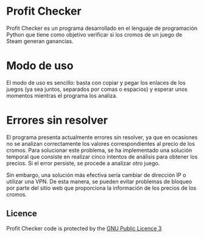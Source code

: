# Profit Checker
Profit Checker es un programa desarrollado en el lenguaje de programación Python que tiene como objetivo verificar si los cromos de un juego de Steam generan ganancias.

# Modo de uso
El modo de uso es sencillo: basta con copiar y pegar los enlaces de los juegos (ya sea juntos, separados por comas o espacios) y esperar unos momentos mientras el programa los analiza.

# Errores sin resolver
El programa presenta actualmente errores sin resolver, ya que en ocasiones no se analizan correctamente los valores correspondientes al precio de los cromos. Para solucionar este problema, se ha implementado una solución temporal que consiste en realizar cinco intentos de análisis para obtener los precios. Si el error persiste, se procede a analizar otro juego.

Sin embargo, una solución más efectiva sería cambiar de dirección IP o utilizar una VPN. De esta manera, se pueden evitar problemas de bloqueo por parte del sitio web que proporciona la información de los precios de los cromos.

## Licence
Profit Checker code is protected by the [GNU Public Licence 3](https://opensource.org/licenses/GPL-3.0)